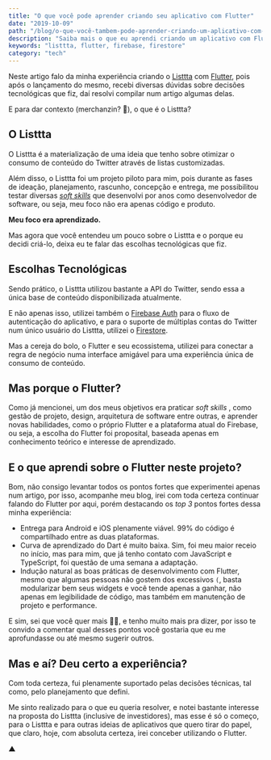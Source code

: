 ```yaml
---
title: "O que você pode aprender criando seu aplicativo com Flutter"
date: "2019-10-09"
path: "/blog/o-que-você-tambem-pode-aprender-criando-um-aplicativo-com-flutter/"
description: "Saiba mais o que eu aprendi criando um aplicativo com Flutter."
keywords: "listtta, flutter, firebase, firestore"
category: "tech"
---
```


Neste artigo falo da minha experiência criando o [Listtta](https://listtta.com/) com [Flutter](https://flutter.dev/), pois após o lançamento do mesmo, recebi diversas dúvidas sobre decisões tecnológicas que fiz, daí resolvi compilar num artigo algumas delas.

E para dar contexto (merchanzin? 🤣), o que é o Listtta?

## O Listtta

O Listtta é a materialização de uma ideia que tenho sobre otimizar o consumo de conteúdo do Twitter através de listas customizadas.

Além disso, o Listtta foi um projeto piloto para mim, pois durante as fases de ideação, planejamento, rascunho, concepção e entrega, me possibilitou testar diversas [_soft skills_](https://hackernoon.com/10-soft-skills-every-developer-needs-66f0cdcfd3f7) que desenvolvi por anos como desenvolvedor de software, ou seja, meu foco não era apenas código e produto.

**Meu foco era aprendizado.**

Mas agora que você entendeu um pouco sobre o Listtta e o porque eu decidi criá-lo, deixa eu te falar das escolhas tecnológicas que fiz.

## Escolhas Tecnológicas

Sendo prático, o Listtta utilizou bastante a API do Twitter, sendo essa a única base de conteúdo disponibilizada atualmente.

E não apenas isso, utilizei também o [Firebase Auth](https://firebase.google.com/docs/auth) para o fluxo de autenticação do aplicativo, e para o suporte de múltiplas contas do Twitter num único usuário do Listtta, utilizei o [Firestore](https://firebase.google.com/docs/firestore).

Mas a cereja do bolo, o Flutter e seu ecossistema, utilizei para conectar a regra de negócio numa interface amigável para uma experiência única de consumo de conteúdo.

## Mas porque o Flutter?

Como já mencionei, um dos meus objetivos era praticar _soft skills_ , como gestão de projeto, design, arquitetura de software entre outras, e aprender novas habilidades, como o próprio Flutter e a plataforma atual do Firebase, ou seja, a escolha do Flutter foi proposital, baseada apenas em conhecimento teórico e interesse de aprendizado.

## E o que aprendi sobre o Flutter neste projeto?

Bom, não consigo levantar todos os pontos fortes que experimentei apenas num artigo, por isso, acompanhe meu blog, irei com toda certeza continuar falando do Flutter por aqui, porém destacando os _top 3_ pontos fortes dessa minha experiência:

- Entrega para Android e iOS plenamente viável. 99% do código é compartilhado entre as duas plataformas.
- Curva de aprendizado do Dart é muito baixa. Sim, foi meu maior receio no início, mas para mim, que já tenho contato com JavaScript e TypeScript, foi questão de uma semana a adaptação.
- Indução natural as boas práticas de desenvolvimento com Flutter, mesmo que algumas pessoas não gostem dos excessivos `(`, basta modularizar bem seus widgets e você tende apenas a ganhar, não apenas em legibilidade de código, mas também em manutenção de projeto e performance.

E sim, sei que você quer mais 🧛‍♂️, e tenho muito mais pra dizer, por isso te convido a comentar qual desses pontos você gostaria que eu me aprofundasse ou até mesmo sugerir outros.

## Mas e aí? Deu certo a experiência?

Com toda certeza, fui plenamente suportado pelas decisões técnicas, tal como, pelo planejamento que defini.

Me sinto realizado para o que eu queria resolver, e notei bastante interesse na proposta do Listtta (inclusive de investidores), mas esse é só o começo, para o Listtta e para outras ideias de aplicativos que quero tirar do papel, que claro, hoje, com absoluta certeza, irei conceber utilizando o Flutter.

▲

